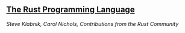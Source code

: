 ## [The Rust Programming Language](<../../books/The Rust Programming Language/index.html>)




*Steve Klabnik, Carol Nichols, Contributions from the Rust Community*
